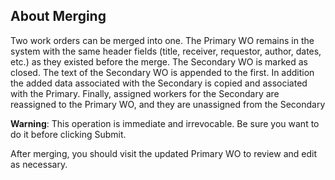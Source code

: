 About Merging
-------------

Two work orders can be merged into one.  The Primary WO remains in the system with the same header fields (title, receiver, requestor, author, dates, etc.) as they existed before the merge.  The Secondary WO is marked as closed.  The text of the Secondary WO is appended to the first.  In addition the added data associated with the Secondary is copied and associated with the Primary.  Finally, assigned workers for the Secondary are reassigned to the Primary WO, and they are unassigned from the Secondary

**Warning**: This operation is immediate and irrevocable.  Be sure you want to do it before clicking Submit.

After merging, you should visit the updated Primary WO to review and edit as necessary.